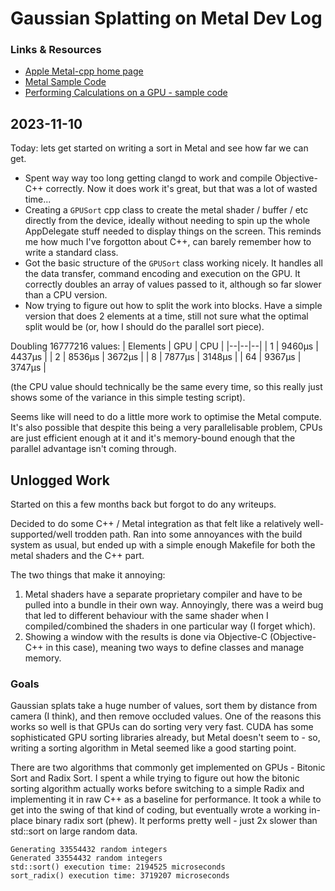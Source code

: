 # Gaussian Splatting on Metal Dev Log

### Links & Resources

- [Apple Metal-cpp home page](https://developer.apple.com/metal/cpp/)
- [Metal Sample Code](https://developer.apple.com/metal/sample-code/)
- [Performing Calculations on a GPU - sample code](https://developer.apple.com/documentation/metal/performing_calculations_on_a_gpu)

## 2023-11-10

Today: lets get started on writing a sort in Metal and see how far we can get.

* Spent way way too long getting clangd to work and compile Objective-C++ correctly. Now it does work it's great, but that was a lot of wasted time...
* Creating a `GPUSort` cpp class to create the metal shader / buffer / etc directly from the device, ideally without needing to spin up the whole AppDelegate stuff needed to display things on the screen. This reminds me how much I've forgotton about C++, can barely remember how to write a standard class.
* Got the basic structure of the `GPUSort` class working nicely. It handles all the data transfer, command encoding and execution on the GPU. It correctly doubles an array of values passed to it, although so far slower than a CPU version.
* Now trying to figure out how to split the work into blocks. Have a simple version that does 2 elements at a time, still not sure what the optimal split would be (or, how I should do the parallel sort piece).

Doubling 16777216 values:
| Elements | GPU | CPU |
|--|--|--|
| 1 | 9460µs | 4437µs |
| 2 | 8536µs | 3672µs |
| 8 | 7877μs | 3148μs |
| 64 | 9367µs | 3747µs |

(the CPU value should technically be the same every time, so this really just shows some of the variance in this simple testing script).

Seems like will need to do a little more work to optimise the Metal compute. It's also possible that despite this being a very parallelisable problem, CPUs are just efficient enough at it and it's memory-bound enough that the parallel advantage isn't coming through.

## Unlogged Work

Started on this a few months back but forgot to do any writeups.

Decided to do some C++ / Metal integration as that felt like a relatively well-supported/well trodden path. Ran into some annoyances with the build system as usual, but ended up with a simple enough Makefile for both the metal shaders and the C++ part.

The two things that make it annoying:
1. Metal shaders have a separate proprietary compiler and have to be pulled into a bundle in their own way. Annoyingly, there was a weird bug that led to different behaviour with the same shader when I compiled/combined the shaders in one particular way (I forget which).
2. Showing a window with the results is done via Objective-C (Objective-C++ in this case), meaning two ways to define classes and manage memory.

### Goals

Gaussian splats take a huge number of values, sort them by distance from camera (I think), and then remove occluded values. One of the reasons this works so well is that GPUs can do sorting very very fast. CUDA has some sophisticated GPU sorting libraries already, but Metal doesn't seem to - so, writing a sorting algorithm in Metal seemed like a good starting point.

There are two algorithms that commonly get implemented on GPUs - Bitonic Sort and Radix Sort. I spent a while trying to figure out how the bitonic sorting algorithm actually works before switching to a simple Radix and implementing it in raw C++ as a baseline for performance. It took a while to get into the swing of that kind of coding, but eventually wrote a working in-place binary radix sort (phew). It performs pretty well - just 2x slower than std::sort on large random data.

```
Generating 33554432 random integers
Generated 33554432 random integers
std::sort() execution time: 2194525 microseconds
sort_radix() execution time: 3719207 microseconds
```
